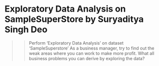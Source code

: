 # Exploratory Data Analysis on SampleSuperStore by Suryaditya Singh Deo
>> Perform ‘Exploratory Data Analysis’ on dataset ‘SampleSuperstore’
>> As a business manager, try to find out the weak areas where you can
   work to make more profit.
>> What all business problems you can derive by exploring the data? 

